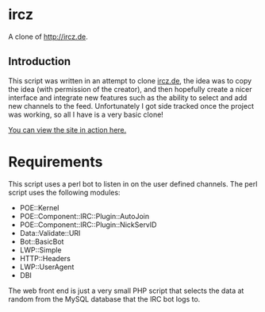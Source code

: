 # ircz
A clone of http://ircz.de. 

## Introduction
This script was written in an attempt to clone [ircz.de](http://ircz.de/random), the idea was to copy the idea (with permission of the creator), and then hopefully create a nicer interface and integrate new features such as the ability to select and add new channels to the feed. Unfortunately I got side tracked once the project was working, so all I have is a very basic clone!

[You can view the site in action here.](http://squixy.co.uk/ircz/)

# Requirements
This script uses a perl bot to listen in on the user defined channels. The perl script uses the following modules:

- POE::Kernel
- POE::Component::IRC::Plugin::AutoJoin
- POE::Component::IRC::Plugin::NickServID
- Data::Validate::URI 
- Bot::BasicBot
- LWP::Simple
- HTTP::Headers
- LWP::UserAgent
- DBI

The web front end is just a very small PHP script that selects the data at random from the MySQL database that the IRC bot logs to. 
